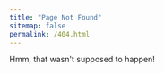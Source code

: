 ```yaml
---
title: "Page Not Found"
sitemap: false
permalink: /404.html
---
```


Hmm, that wasn't supposed to happen!
